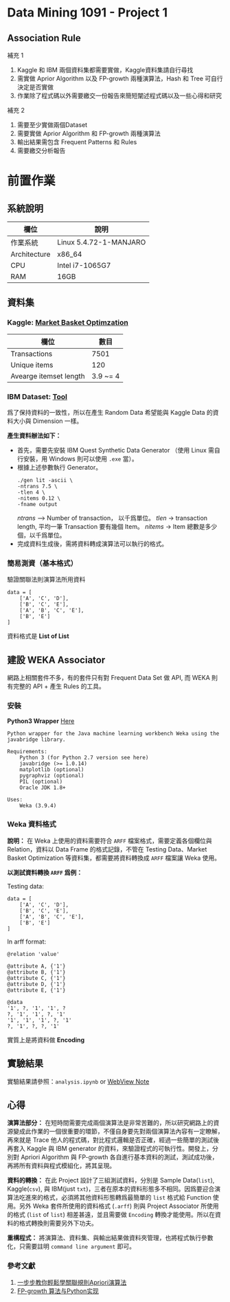 # Data Mining 1091 - Project 1

## Association Rule
補充 1

1. Kaggle 和 IBM 兩個資料集都需要實做，Kaggle資料集請自行尋找
2. 需實做 Aprior Algorithm 以及 FP-growth 兩種演算法，Hash 和 Tree 可自行決定是否實做
3. 作業除了程式碼以外需要繳交一份報告來簡短闡述程式碼以及一些心得和研究

補充 2
1. 需要至少實做兩個Dataset
2. 需要實做 Aprior Algorithm 和 FP-growth 兩種演算法
3. 輸出結果需包含 Frequent Patterns 和 Rules
4. 需要繳交分析報告

# 前置作業

## 系統說明

| 欄位 | 說明
| -------- | -------- |
| 作業系統     | Linux 5.4.72-1-MANJARO     |
| Architecture | x86_64 |
| CPU | Intel i7-1065G7 |
| RAM | 16GB |

## 資料集

### Kaggle: [Market Basket Optimzation](https://www.kaggle.com/roshansharma/market-basket-optimization)

| 欄位 | 數目 |
| -------- | -------- |
| Transactions     | 7501     |
| Unique items | 120 |
| Avearge itemset length | 3.9 ~= 4 |


### IBM Dataset: [Tool](https://github.com/halfvim/quest)

爲了保持資料的一致性，所以在產生 Random Data 希望能與 Kaggle Data 的資料大小與 Dimension 一樣。

**產生資料辦法如下：**

* 首先，需要先安裝 IBM Quest Synthetic Data Generator （使用 Linux 需自行安裝，用 Windows 則可以使用 `.exe` 當）。
* 根據上述參數執行 Generator。
    ```=
    ./gen lit -ascii \
    -ntrans 7.5 \
    -tlen 4 \
    -nitems 0.12 \ 
    -fname output
    ```
    *ntrans* —> Number of transaction， 以千爲單位。
    *tlen* -> transaction length, 平均一筆 Transaction 要有幾個 Item。
    *nitems* -> Item 總數是多少個，以千爲單位。
* 完成資料生成後，需將資料轉成演算法可以執行的格式。

### 簡易測資（基本格式）

驗證關聯法則演算法所用資料
```=python
data = [
    ['A', 'C', 'D'],
    ['B', 'C', 'E'],
    ['A', 'B', 'C', 'E'],
    ['B', 'E']
]
```

資料格式是 **List of List**

## 建設 WEKA Associator

網路上相關套件不多，有的套件只有對 Frequent Data Set 做 API, 而 WEKA 則有完整的 API + 產生 Rules 的工具。

### 安裝

**Python3 Wrapper**  [Here](https://github.com/fracpete/python-weka-wrapper3)
```
Python wrapper for the Java machine learning workbench Weka using the javabridge library.

Requirements:
    Python 3 (for Python 2.7 version see here)
    javabridge (>= 1.0.14)
    matplotlib (optional)
    pygraphviz (optional)
    PIL (optional)
    Oracle JDK 1.8+

Uses:
    Weka (3.9.4)

```

### Weka 資料格式

**說明：**
在 Weka 上使用的資料需要符合 `ARFF` 檔案格式，需要定義各個欄位與 Relation，資料以 Data Frame 的格式記錄，不管在 Testing Data、Market Basket Optimization 等資料集，都需要將資料轉換成 `ARFF` 檔案讓 Weka 使用。

**以測試資料轉換 `ARFF` 爲例：**

Testing data:
```=python
data = [
    ['A', 'C', 'D'],
    ['B', 'C', 'E'],
    ['A', 'B', 'C', 'E'],
    ['B', 'E']
]
```
In arff format:
```=arff
@relation 'value'

@attribute A, {'1'}
@attribute B, {'1'}
@attribute C, {'1'}
@attribute D, {'1'}
@attribute E, {'1'}

@data
'1', ?, '1', '1', ?
?, '1', '1', ?, '1'
'1', '1', '1', ?, '1'
?, '1', ?, ?, '1'
```

實質上是將資料做 **Encoding**

## 實驗結果

實驗結果請參照：`analysis.ipynb` or [WebView Note](https://nbviewer.jupyter.org/github/iknowright/data-mining-association-rules/blob/master/analysis.ipynb)

## 心得

**演算法部分：** 在短時間需要完成兩個演算法是非常苦難的，所以研究網路上的資源變成此作業的一個很重要的環節，不僅自身要先對兩個演算法內容有一定瞭解，再來就是 Trace 他人的程式碼，對比程式邏輯是否正確，經過一些簡單的測試後再套入 Kaggle 與 IBM generator 的資料，來驗證程式的可執行性。開發上，分別對 Apriori Algorithm 與 FP-growth 各自進行基本資料的測試，測試成功後，再將所有資料與程式模組化，將其呈現。

**資料的轉換：** 在此 Project 設計了三組測試資料，分別是 Sample Data(`list`), Kaggle(`csv`), 與 IBM(just `txt`)，三者在原本的資料形態多不相同。因爲要迎合演算法吃進來的格式，必須將其他資料形態轉爲最簡單的 `list` 格式給 Function 使用。另外 Weka 套件所使用的資料格式 (`.arff`) 則與 Project Associator 所使用的格式 (`list` of `list`) 相差甚遠，並且需要做 `Encoding` 轉換才能使用。所以在資料的格式轉換則需要另外下功夫。

**重構程式：** 將演算法、資料集、與輸出結果做資料夾管理，也將程式執行參數化，只需要註明 `command line argument` 即可。


### 參考文獻

1. [一步步教你輕鬆學關聯規則Apriori演算法](https://www.itread01.com/content/1544958735.html)
2. [FP-growth 算法与Python实现](https://blog.csdn.net/songbinxu/article/details/80411388)